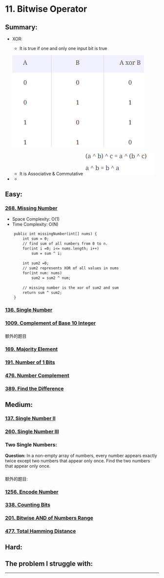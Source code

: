 # 11. Bitwise Operator

## Summary:

* XOR: 

  * It is true if one and only one input bit is true

  ![](../.gitbook/assets/image%20%2833%29.png) 

  * It is Associative &  Commutative ![](../.gitbook/assets/image%20%2832%29.png) 

* * 






## Easy:

### [268. Missing Number](https://leetcode.com/problems/missing-number/)

* Space Complexity: O\(1\)
* Time Complexity: O\(N\)

```text
    public int missingNumber(int[] nums) {
        int sum = 0;
        // find sum of all numbers from 0 to n.
        for(int i =0; i<= nums.length; i++)
            sum = sum ^ i;
        
        int sum2 =0;
        // sum2 represents XOR of all values in nums
        for(int num: nums)
            sum2 = sum2 ^ num;
        
        // missing number is the xor of sum2 and sum
        return sum ^ sum2;   
    }
```

### [136. Single Number](https://leetcode.com/problems/single-number/)

### [1009. Complement of Base 10 Integer](https://leetcode.com/problems/complement-of-base-10-integer/)

### 

### 

额外的题目

### [169. Majority Element](https://leetcode.com/problems/majority-element/)

### [191. Number of 1 Bits](https://leetcode.com/problems/number-of-1-bits/)

### [476. Number Complement](https://leetcode.com/problems/number-complement/)

### [389. Find the Difference](https://leetcode.com/problems/find-the-difference/)

## Medium:

### [137. Single Number II](https://leetcode.com/problems/single-number-ii/)

### [260. Single Number III](https://leetcode.com/problems/single-number-iii/)

### Two Single Numbers:

**Question:** In a non-empty array of numbers, every number appears exactly twice except two numbers that appear only once. Find the two numbers that appear only once.



### 

额外的题目:

### [1256. Encode Number](https://leetcode.com/problems/encode-number/)

### [338. Counting Bits](https://leetcode.com/problems/counting-bits/)

### [201. Bitwise AND of Numbers Range](https://leetcode.com/problems/bitwise-and-of-numbers-range/)

### [477. Total Hamming Distance](https://leetcode.com/problems/total-hamming-distance/)



## Hard:



## The problem I  struggle with:

* * * 




